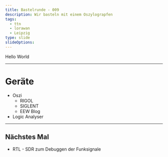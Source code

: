 ```yaml
---
title: Bastelrunde - 009
description: Wir basteln mit einem Oszylograpfen
tags:
  - ttn
  - lorawan
  - Leipzig
type: slide
slideOptions:
---
```

Hello World

---

# Geräte

- Oszi
	- RIGOL
	- SIGLENT
	- EEW Blog
- Logic Analyser

---

## Nächstes Mal

- RTL - SDR zum Debuggen der Funksignale